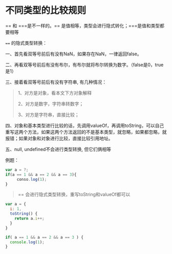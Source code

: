 # 不同类型的比较规则

== 和 ===是不一样的。== 是值相等，类型会进行隐式转化；===是值和类型都要相等



`==` 的隐式类型转换：

一、首先看双等号前后有没有NaN，如果存在NaN，一律返回false。

二、再看双等号前后有没有布尔，有布尔就将布尔转换为数字。（false是0，true是1）

三、接着看双等号前后有没有字符串, 有几种情况：

> 1、对方是对象，看本文下方对象解释
>
> 2、对方是数字，字符串转数字；
>
> 3、对方是字符串，直接比较；

四、对象和基本类型进行比较的话，先调用valueOf，再调用toString，可以自己重写这两个方法，如果这两个方法返回的不是基本类型，就忽略，如果都忽略，就报错；如果对象和对象进行比较，直接比较引用地址。

五、null, undefined不会进行类型转换, 但它们俩相等



例题：

```js
var a = ?;
if(a == 1 && a == 2 && a == 3){
     conso.log(1);
}
```

> == 会进行隐式类型转换，重写toString和valueOf都可以

```js
var a = {
  i: 1,
  toString() {
    return a.i++;
  }
}

if( a == 1 && a == 2 && a == 3 ) {
  console.log(1);
}
```